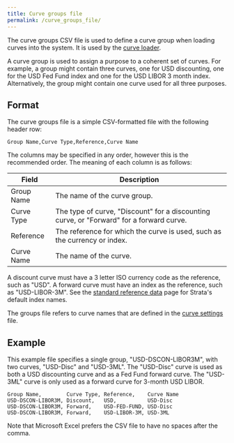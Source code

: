 ```yaml
---
title: Curve groups file
permalink: /curve_groups_file/
---
```


The curve groups CSV file is used to define a curve group when loading curves into the system.
It is used by the [curve loader]({{site.baseurl}}/curves_loader).

A curve group is used to assign a purpose to a coherent set of curves.
For example, a group might contain three curves, one for USD discounting, one for the USD Fed Fund index
and one for the USD LIBOR 3 month index.
Alternatively, the group might contain one curve used for all three purposes.


## Format

The curve groups file is a simple CSV-formatted file with the following header row:

```
Group Name,Curve Type,Reference,Curve Name
```

The columns may be specified in any order, however this is the recommended order.
The meaning of each column is as follows:

| Field      | Description                                                                                        |
|------------|----------------------------------------------------------------------------------------------------|
| Group Name | The name of the curve group.                                                                       |
| Curve Type | The type of curve, "Discount" for a discounting curve, or "Forward" for a forward curve.           |
| Reference  | The reference for which the curve is used, such as the currency or index.                          |
| Curve Name | The name of the curve.                                                                             |

A discount curve must have a 3 letter ISO currency code as the reference, such as "USD".
A forward curve must have an index as the reference, such as "USD-LIBOR-3M".
See the [standard reference data]({{site.baseurl}}/standard_ref_data) page for Strata's default index names.

The groups file refers to curve names that are defined in the [curve settings]({{site.baseurl}}/curve_settings_file) file.


## Example

This example file specifies a single group, "USD-DSCON-LIBOR3M", with two curves, "USD-Disc" and "USD-3ML".
The "USD-Disc" curve is used as both a USD discounting curve and as a Fed Fund forward curve.
The "USD-3ML" curve is only used as a forward curve for 3-month USD LIBOR.

```
Group Name,        Curve Type, Reference,    Curve Name
USD-DSCON-LIBOR3M, Discount,   USD,          USD-Disc
USD-DSCON-LIBOR3M, Forward,    USD-FED-FUND, USD-Disc
USD-DSCON-LIBOR3M, Forward,    USD-LIBOR-3M, USD-3ML
```

Note that Microsoft Excel prefers the CSV file to have no spaces after the comma.
